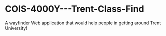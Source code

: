 # COIS-4000Y---Trent-Class-Find
A wayfinder Web application that would help people in getting around Trent University!
